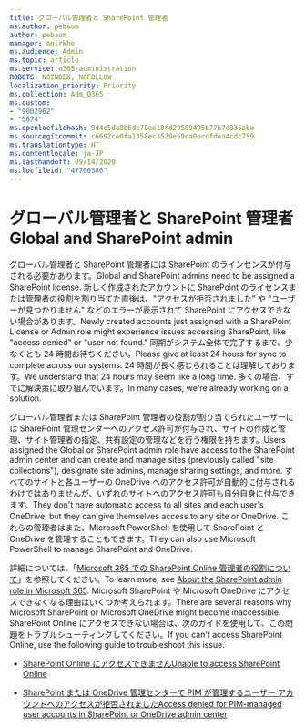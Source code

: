 ```yaml
---
title: グローバル管理者と SharePoint 管理者
ms.author: pebaum
author: pebaum
manager: mnirkhe
ms.audience: Admin
ms.topic: article
ms.service: o365-administration
ROBOTS: NOINDEX, NOFOLLOW
localization_priority: Priority
ms.collection: Adm_O365
ms.custom:
- "9002962"
- "5674"
ms.openlocfilehash: 9d4c5da8b6dc78aa18fd29589495b77b7d835aba
ms.sourcegitcommit: c6692ce0fa1358ec3529e59ca0ecdfdea4cdc759
ms.translationtype: HT
ms.contentlocale: ja-JP
ms.lasthandoff: 09/14/2020
ms.locfileid: "47706380"
---
```

# <a name="global-and-sharepoint-admin"></a><span data-ttu-id="31152-102">グローバル管理者と SharePoint 管理者</span><span class="sxs-lookup"><span data-stu-id="31152-102">Global and SharePoint admin</span></span>

<span data-ttu-id="31152-103">グローバル管理者と SharePoint 管理者には SharePoint のラインセンスが付与される必要があります。</span><span class="sxs-lookup"><span data-stu-id="31152-103">Global and SharePoint admins need to be assigned a SharePoint license.</span></span> <span data-ttu-id="31152-104">新しく作成されたアカウントに SharePoint のライセンスまたは管理者の役割を割り当てた直後は、"アクセスが拒否されました" や "ユーザーが見つかりません" などのエラーが表示されて SharePoint にアクセスできない場合があります。</span><span class="sxs-lookup"><span data-stu-id="31152-104">Newly created accounts just assigned with a SharePoint License or Admin role might experience issues accessing SharePoint, like "access denied" or "user not found."</span></span> <span data-ttu-id="31152-105">同期がシステム全体で完了するまで、少なくとも 24 時間お待ちください。</span><span class="sxs-lookup"><span data-stu-id="31152-105">Please give at least 24 hours for sync to complete across our systems.</span></span> <span data-ttu-id="31152-106">24 時間が長く感じられることは理解しております。</span><span class="sxs-lookup"><span data-stu-id="31152-106">We understand that 24 hours may seem like a long time.</span></span> <span data-ttu-id="31152-107">多くの場合、すでに解決策に取り組んでいます。</span><span class="sxs-lookup"><span data-stu-id="31152-107">In many cases, we're already working on a solution.</span></span>

<span data-ttu-id="31152-108">グローバル管理者または SharePoint 管理者の役割が割り当てられたユーザーには SharePoint 管理センターへのアクセス許可が付与され、サイトの作成と管理、サイト管理者の指定、共有設定の管理などを行う権限を持ちます。</span><span class="sxs-lookup"><span data-stu-id="31152-108">Users assigned the Global or SharePoint admin role have access to the SharePoint admin center and can create and manage sites (previously called "site collections"), designate site admins, manage sharing settings, and more.</span></span> <span data-ttu-id="31152-109">すべてのサイトと各ユーザーの OneDrive へのアクセス許可が自動的に付与されるわけではありませんが、いずれのサイトへのアクセス許可も自分自身に付与できます。</span><span class="sxs-lookup"><span data-stu-id="31152-109">They don't have automatic access to all sites and each user's OneDrive, but they can give themselves access to any site or OneDrive.</span></span> <span data-ttu-id="31152-110">これらの管理者はまた、Microsoft PowerShell を使用して SharePoint と OneDrive を管理することもできます。</span><span class="sxs-lookup"><span data-stu-id="31152-110">They can also use Microsoft PowerShell to manage SharePoint and OneDrive.</span></span>

<span data-ttu-id="31152-111">詳細については、「[Microsoft 365 での SharePoint Online 管理者の役割について](https://docs.microsoft.com/sharepoint/sharepoint-admin-role)」を参照してください。</span><span class="sxs-lookup"><span data-stu-id="31152-111">To learn more, see [About the SharePoint admin role in Microsoft 365](https://docs.microsoft.com/sharepoint/sharepoint-admin-role).</span></span>
<span data-ttu-id="31152-112">Microsoft SharePoint や Microsoft OneDrive にアクセスできなくなる理由はいくつか考えられます。</span><span class="sxs-lookup"><span data-stu-id="31152-112">There are several reasons why Microsoft SharePoint or Microsoft OneDrive might become inaccessible.</span></span> <span data-ttu-id="31152-113">SharePoint Online にアクセスできない場合は、次のガイドを使用して、この問題をトラブルシューティングしてください。</span><span class="sxs-lookup"><span data-stu-id="31152-113">If you can't access SharePoint Online, use the following guide to troubleshoot this issue.</span></span>

- [<span data-ttu-id="31152-114">SharePoint Online にアクセスできません</span><span class="sxs-lookup"><span data-stu-id="31152-114">Unable to access SharePoint Online</span></span>](https://docs.microsoft.com/sharepoint/troubleshoot/sharing-and-permissions/sharepoint-online-inaccessible)

- [<span data-ttu-id="31152-115">SharePoint または OneDrive 管理センターで PIM が管理するユーザー アカウントへのアクセスが拒否されました</span><span class="sxs-lookup"><span data-stu-id="31152-115">Access denied for PIM-managed user accounts in SharePoint or OneDrive admin center</span></span>](https://docs.microsoft.com/sharepoint/troubleshoot/administration/access-denied-to-pim-user-accounts)